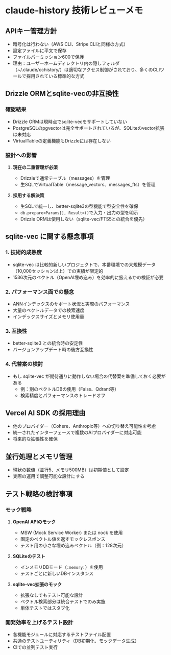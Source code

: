 # claude-history 技術レビューメモ

## APIキー管理方針
- 暗号化は行わない（AWS CLI、Stripe CLIと同様の方式）
- 設定ファイルに平文で保存
- ファイルパーミッション600で保護
- 理由：ユーザーホームディレクトリ内の隠しフォルダ（~/.claude/cchistory/）は適切なアクセス制御がされており、多くのCLIツールで採用されている標準的な方式

## Drizzle ORMとsqlite-vecの非互換性

### 確認結果
- Drizzle ORMは現時点でsqlite-vecをサポートしていない
- PostgreSQLのpgvectorは完全サポートされているが、SQLiteのvector拡張は未対応
- VirtualTableの定義機能もDrizzleには存在しない

### 設計への影響
1. **現在の二重管理が必須**
   - Drizzleで通常テーブル（messages）を管理
   - 生SQLでVirtualTable（message_vectors、messages_fts）を管理
   
2. **採用する解決策**
   - 生SQLで統一し、better-sqlite3の型機能で型安全性を確保
   - `db.prepare<Params[], Result>()`で入力・出力の型を明示
   - Drizzle ORMは使用しない（sqlite-vec/FTS5との統合を優先）

## sqlite-vec に関する懸念事項

### 1. 技術的成熟度
- sqlite-vec は比較的新しいプロジェクトで、本番環境での大規模データ（10,000セッション以上）での実績が限定的
- 1536次元のベクトル（OpenAI埋め込み）を効率的に扱えるかの検証が必要

### 2. パフォーマンス面での懸念
- ANNインデックスのサポート状況と実際のパフォーマンス
- 大量のベクトルデータでの検索速度
- インデックスサイズとメモリ使用量

### 3. 互換性
- better-sqlite3 との統合時の安定性
- バージョンアップデート時の後方互換性

### 4. 代替案の検討
- もし sqlite-vec が期待通りに動作しない場合の代替案を準備しておく必要がある
  - 例：別のベクトルDBの使用（Faiss、Qdrant等）
  - 検索精度とパフォーマンスのトレードオフ

## Vercel AI SDK の採用理由
- 他のプロバイダー（Cohere、Anthropic等）への切り替え可能性を考慮
- 統一されたインターフェースで複数のAIプロバイダーに対応可能
- 将来的な拡張性を確保

## 並行処理とメモリ管理
- 現状の数値（並行5、メモリ500MB）は初期値として設定
- 実際の運用で調整可能な設計にする

## テスト戦略の検討事項

### モック戦略
1. **OpenAI APIのモック**
   - MSW (Mock Service Worker) または nock を使用
   - 固定のベクトル値を返すモックレスポンス
   - テスト用の小さな埋め込みベクトル（例：128次元）

2. **SQLiteのテスト**
   - インメモリDBモード（`:memory:`）を使用
   - テストごとに新しいDBインスタンス

3. **sqlite-vec拡張のモック**
   - 拡張なしでもテスト可能な設計
   - ベクトル検索部分は統合テストでのみ実施
   - 単体テストではスタブ化

### 開発効率を上げるテスト設計
- 各機能モジュールに対応するテストファイル配置
- 共通のテストユーティリティ（DB初期化、モックデータ生成）
- CIでの並列テスト実行